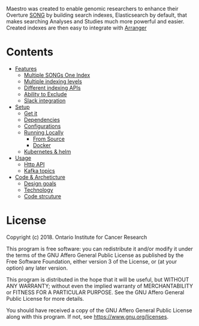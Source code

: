 
Maestro was created to enable genomic researchers to enhance their Overture [SONG](https://www.overture.bio/products/song)
by building search indexes, Elasticsearch by default, that makes searching Analyses and Studies much more powerful and easier.
Created indexes are then easy to integrate with [Arranger](https://www.overture.bio/products/arranger)

# Contents
- [Features](features.md)
    - [Multiple SONGs One Index](features.md#multiple-songs-one-index)
    - [Multiple indexing levels](features.md#multiple-indexing-levels)
    - [Different indexing APIs](features.md#different-indexing-apis)
    - [Ability to Exclude](features.md#ability-to-exclude)
    - [Slack integration](features.md#slack-integration)
- [Setup](setup.md)
    - [Get it](setup.md#get-it)
    - [Dependencies](setup.md#dependencies)
    - [Configurations](setup.md#configurations)
    - [Running Locally](setup.md#running-locally)
        - [From Source](setup.md#source-code-no-docker)
        - [Docker](setup.md#docker-recommended-for-local-installations)
    - [Kubernetes & helm](setup.md#kuberenets-helm)
- [Usage](usage.md)
    - [Http API](usage.md#http-api)
    - [Kafka topics](usage.md#kafka-topics)
- [Code & Archeticture](tech)
    - [Design goals](tech.md#technical-design-goals)
    - [Technology](tech.md#technologies-libraries)
    - [Code strcuture](tech.md#code-structure)

# License

Copyright (c) 2018. Ontario Institute for Cancer Research

This program is free software: you can redistribute it and/or modify
it under the terms of the GNU Affero General Public License as
published by the Free Software Foundation, either version 3 of the
License, or (at your option) any later version.

This program is distributed in the hope that it will be useful,
but WITHOUT ANY WARRANTY; without even the implied warranty of
MERCHANTABILITY or FITNESS FOR A PARTICULAR PURPOSE.  See the
GNU Affero General Public License for more details.

You should have received a copy of the GNU Affero General Public License
along with this program.  If not, see https://www.gnu.org/licenses.
